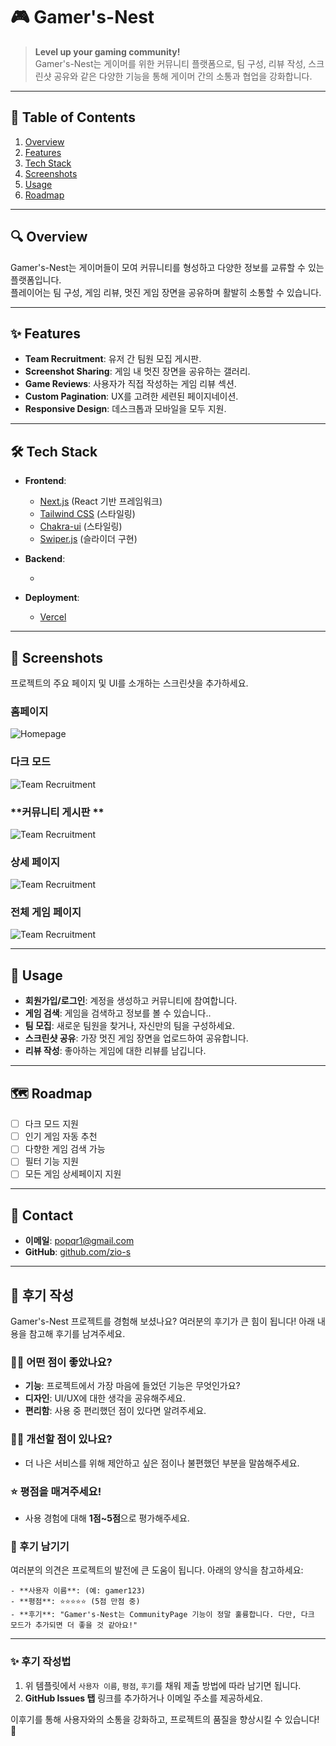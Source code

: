 # 🎮 Gamer's-Nest

> **Level up your gaming community!**  
> Gamer's-Nest는 게이머를 위한 커뮤니티 플랫폼으로, 팀 구성, 리뷰 작성, 스크린샷 공유와 같은 다양한 기능을 통해 게이머 간의 소통과 협업을 강화합니다.

---

## 📌 Table of Contents

1. [Overview](#-overview)
2. [Features](#-features)
3. [Tech Stack](#-tech-stack)
4. [Screenshots](#-screenshots)
5. [Usage](#-usage)
6. [Roadmap](#-roadmap)

---

## 🔍 Overview

Gamer's-Nest는 게이머들이 모여 커뮤니티를 형성하고 다양한 정보를 교류할 수 있는 플랫폼입니다.  
플레이어는 팀 구성, 게임 리뷰, 멋진 게임 장면을 공유하며 활발히 소통할 수 있습니다.

---

## ✨ Features

- **Team Recruitment**: 유저 간 팀원 모집 게시판.
- **Screenshot Sharing**: 게임 내 멋진 장면을 공유하는 갤러리.
- **Game Reviews**: 사용자가 직접 작성하는 게임 리뷰 섹션.
- **Custom Pagination**: UX를 고려한 세련된 페이지네이션.
- **Responsive Design**: 데스크톱과 모바일을 모두 지원.

---

## 🛠 Tech Stack

- **Frontend**:

  - [Next.js](https://nextjs.org/) (React 기반 프레임워크)
  - [Tailwind CSS](https://tailwindcss.com/) (스타일링)
  - [Chakra-ui](https://www.chakra-ui.com/) (스타일링)
  - [Swiper.js](https://swiperjs.com/) (슬라이더 구현)

- **Backend**:

  -

- **Deployment**:
  - [Vercel](https://vercel.com/)

---

## 📸 Screenshots

프로젝트의 주요 페이지 및 UI를 소개하는 스크린샷을 추가하세요.

### **홈페이지**

![Homepage](https://via.placeholder.com/800x400)

### **다크 모드**

![Team Recruitment](https://via.placeholder.com/800x400)

### **커뮤니티 게시판 **

![Team Recruitment](https://via.placeholder.com/800x400)

### **상세 페이지**

![Team Recruitment](https://via.placeholder.com/800x400)

### **전체 게임 페이지**

![Team Recruitment](https://via.placeholder.com/800x400)

---

## 🚀 Usage

- **회원가입/로그인**: 계정을 생성하고 커뮤니티에 참여합니다.
- **게임 검색**: 게임을 검색하고 정보를 볼 수 있습니다..
- **팀 모집**: 새로운 팀원을 찾거나, 자신만의 팀을 구성하세요.
- **스크린샷 공유**: 가장 멋진 게임 장면을 업로드하여 공유합니다.
- **리뷰 작성**: 좋아하는 게임에 대한 리뷰를 남깁니다.

---

## 🗺 Roadmap

- [ ] 다크 모드 지원
- [ ] 인기 게임 자동 추천
- [ ] 다향한 게임 검색 가능
- [ ] 필터 기능 지원
- [ ] 모든 게임 상세페이지 지원

---

## 💌 Contact

- **이메일**: [popqr1@gmail.com](mailto:popqr1@gmail.com)
- **GitHub**: [github.com/zio-s](https://github.com/zio-s)

---

## 💬 후기 작성

Gamer's-Nest 프로젝트를 경험해 보셨나요? 여러분의 후기가 큰 힘이 됩니다! 아래 내용을 참고해 후기를 남겨주세요.

### 🙋‍♂️ 어떤 점이 좋았나요?

- **기능**: 프로젝트에서 가장 마음에 들었던 기능은 무엇인가요?
- **디자인**: UI/UX에 대한 생각을 공유해주세요.
- **편리함**: 사용 중 편리했던 점이 있다면 알려주세요.

### 🙅‍♀️ 개선할 점이 있나요?

- 더 나은 서비스를 위해 제안하고 싶은 점이나 불편했던 부분을 말씀해주세요.

### ⭐️ 평점을 매겨주세요!

- 사용 경험에 대해 **1점~5점**으로 평가해주세요.

### 📝 후기 남기기

여러분의 의견은 프로젝트의 발전에 큰 도움이 됩니다. 아래의 양식을 참고하세요:

```plaintext
- **사용자 이름**: (예: gamer123)
- **평점**: ⭐️⭐️⭐️⭐️⭐️ (5점 만점 중)
- **후기**: "Gamer's-Nest는 CommunityPage 기능이 정말 훌륭합니다. 다만, 다크 모드가 추가되면 더 좋을 것 같아요!"
```

---

### ✨ 후기 작성법

1. 위 템플릿에서 `사용자 이름`, `평점`, `후기`를 채워 제출 방법에 따라 남기면 됩니다.
2. **GitHub Issues 탭** 링크를 추가하거나 이메일 주소를 제공하세요.

이후기를 통해 사용자와의 소통을 강화하고, 프로젝트의 품질을 향상시킬 수 있습니다! 🚀
